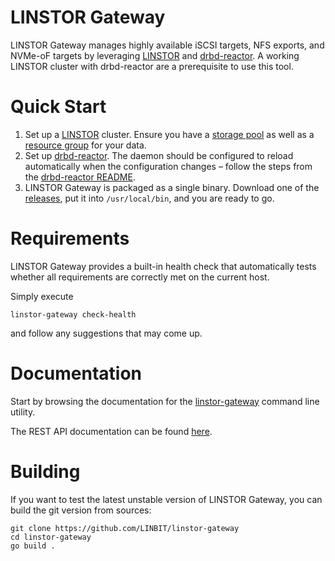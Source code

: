 # LINSTOR Gateway

LINSTOR Gateway manages highly available iSCSI targets, NFS exports, and NVMe-oF
targets by leveraging [LINSTOR](https://github.com/LINBIT/linstor-server) and
[drbd-reactor](https://github.com/LINBIT/drbd-reactor). A working LINSTOR cluster
with drbd-reactor are a prerequisite to use this tool.

# Quick Start

1. Set up a [LINSTOR](https://github.com/LINBIT/linstor-server) cluster. Ensure
   you have a [storage pool](https://linbit.com/drbd-user-guide/linstor-guide-1_0-en/#s-storage_pools)
   as well as a [resource group](https://linbit.com/drbd-user-guide/linstor-guide-1_0-en/#s-linstor-resource-groups)
   for your data.
2. Set up [drbd-reactor](https://github.com/LINBIT/drbd-reactor). The daemon
   should be configured to reload automatically when the configuration changes – follow
   the steps from the [drbd-reactor README](https://github.com/LINBIT/drbd-reactor/#automatic-reload).
3. LINSTOR Gateway is packaged as a single binary. Download one of the
   [releases](https://github.com/LINBIT/linstor-gateway/releases), put it
   into `/usr/local/bin`, and you are ready to go.

# Requirements

LINSTOR Gateway provides a built-in health check that automatically tests
whether all requirements are correctly met on the current host.

Simply execute

```
linstor-gateway check-health
```

and follow any suggestions that may come up.

# Documentation
Start by browsing the documentation for the [linstor-gateway](./docs/md/linstor-gateway.md)
command line utility.

The REST API documentation can be found [here](https://app.swaggerhub.com/apis-docs/Linstor/linstor-gateway/).

# Building

If you want to test the latest unstable version of LINSTOR Gateway, you can build
the git version from sources:

```
git clone https://github.com/LINBIT/linstor-gateway
cd linstor-gateway
go build .
```
